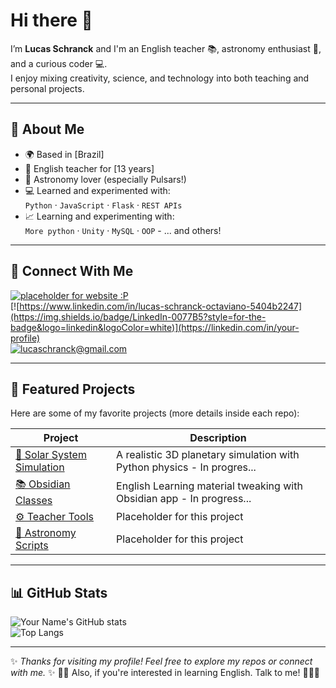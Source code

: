# Hi there 👋

I’m **Lucas Schranck** and I'm an English teacher 📚, astronomy enthusiast 🔭, and a curious coder 💻.  
I enjoy mixing creativity, science, and technology into both teaching and personal projects.  

---

## 🔹 About Me
- 🌍 Based in [Brazil]  
- 📖 English teacher for [13 years]  
- 🌌 Astronomy lover (especially Pulsars!)  
- 💻 Learned and experimented with:  
  `Python` · `JavaScript` · `Flask` · `REST APIs`  
- 📈 Learning and experimenting with:  
  `More python` · `Unity` · `MySQL` · `OOP`  - ... and others!
---

## 🔗 Connect With Me
[![placeholder for website :P](https://img.shields.io/badge/Website-000?style=for-the-badge&logo=About.me&logoColor=white)](https://your-website.com)  
[![https://www.linkedin.com/in/lucas-schranck-octaviano-5404b2247](https://img.shields.io/badge/LinkedIn-0077B5?style=for-the-badge&logo=linkedin&logoColor=white)](https://linkedin.com/in/your-profile)  
[![lucaschranck@gmail.com](https://img.shields.io/badge/Email-D14836?style=for-the-badge&logo=gmail&logoColor=white)](mailto:your-email@example.com)  

---

## 🚀 Featured Projects
Here are some of my favorite projects (more details inside each repo):

| Project | Description |
|---------|-------------|
| [🔭 Solar System Simulation](https://github.com/your-username/solar-system) | A realistic 3D planetary simulation with Python physics - In progres... |
| [📚 Obsidian Classes](https://github.com/your-username/first-steps-english) | English Learning material tweaking with Obsidian app - In progress... |
| [⚙️ Teacher Tools](https://github.com/your-username/teacher-tools) | Placeholder for this project |
| [🌌 Astronomy Scripts](https://github.com/your-username/astro-tools) | Placeholder for this project |

---

## 📊 GitHub Stats
![Your Name's GitHub stats](https://github-readme-stats.vercel.app/api?username=your-username&show_icons=true&theme=radical)  
![Top Langs](https://github-readme-stats.vercel.app/api/top-langs/?username=your-username&layout=compact&theme=radical)

---

✨ *Thanks for visiting my profile! Feel free to explore my repos or connect with me.* ✨
👨‍🏫 Also, if you're interested in learning English. Talk to me! 🧑🏻‍🎓
